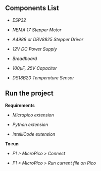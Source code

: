 ## Components List

- *ESP32*  

- *NEMA 17 Stepper Motor*  

- *A4988 or DRV8825 Stepper Driver*  

- *12V DC Power Supply*  

- *Breadboard*  

- *100μF, 25V Capacitor*  

- *DS18B20 Temperature Sensor*  

## Run the project 

**Requirements**

- *Micropico extension*

- *Python extension*

- *IntelliCode extension*

**To run**

- *F1 > MicroPico > Connect*

- *F1 > MicroPico > Run current file on Pico*
